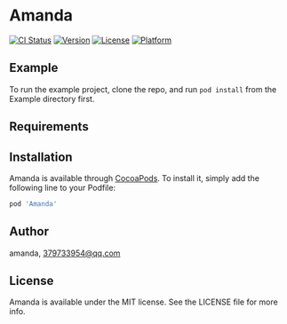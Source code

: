 # Amanda

[![CI Status](https://img.shields.io/travis/nobugamanda/Amanda.svg?style=flat)](https://travis-ci.org/nobugamanda/Amanda)
[![Version](https://img.shields.io/cocoapods/v/Amanda.svg?style=flat)](https://cocoapods.org/pods/Amanda)
[![License](https://img.shields.io/cocoapods/l/Amanda.svg?style=flat)](https://cocoapods.org/pods/Amanda)
[![Platform](https://img.shields.io/cocoapods/p/Amanda.svg?style=flat)](https://cocoapods.org/pods/Amanda)

## Example

To run the example project, clone the repo, and run `pod install` from the Example directory first.

## Requirements

## Installation

Amanda is available through [CocoaPods](https://cocoapods.org). To install
it, simply add the following line to your Podfile:

```ruby
pod 'Amanda'
```

## Author

amanda, 379733954@qq.com

## License

Amanda is available under the MIT license. See the LICENSE file for more info.
